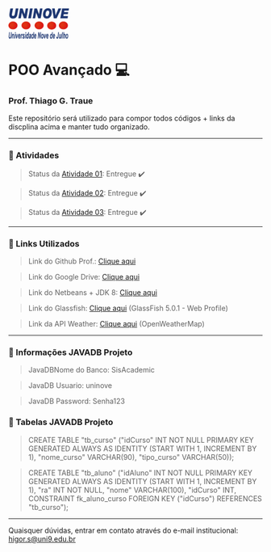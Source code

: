 <img src="https://github.com/HigorRoc/Uninove_2021.1/blob/main/Uninove-Logo.png" width="120" height="60">

# POO Avançado :computer:
###  Prof. Thiago G. Traue

Este repositório será utilizado para compor todos códigos + links da discplina acima e manter tudo organizado.


---

### :pushpin: Atividades
> Status da [Atividade 01](https://docs.google.com/forms/d/e/1FAIpQLSfdbcqTFhJXktfenVnjVm9UoOb4TtGbk5jOUV3pUjtWi3igvQ/alreadyresponded): Entregue :heavy_check_mark:

> Status da [Atividade 02](https://docs.google.com/forms/u/3/d/e/1FAIpQLSfRz3tZYdvuUov4SPI_0qjn8BSFJBo6HnxvwqQeyZ3Cq7ObCw/alreadyresponded?usp=send_form): Entregue :heavy_check_mark:

> Status da [Atividade 03](): Entregue :heavy_check_mark:

---

### :pushpin: Links Utilizados
> Link do Github Prof.: [Clique aqui](https://github.com/traue/Uninove-2021-1)

> Link do Google Drive: [Clique aqui](https://drive.google.com/drive/folders/1Lgc-u5NE71tlMdQIy3h_phJqhrZVQtvd?usp=sharing)

> Link do Netbeans + JDK 8: [Clique aqui](https://www.oracle.com/technetwork/pt/java/javase/downloads/jdk-netbeans-jsp-3413153-ptb.htm)

> Link do Glassfish: [Clique aqui](https://javaee.github.io/glassfish/download) (GlassFish 5.0.1 - Web Profile)
 
> Link da API Weather: [Clique aqui](https://openweathermap.org/api) (OpenWeatherMap) 

---

### :pushpin: Informações JAVADB Projeto
> JavaDBNome do Banco: SisAcademic

> JavaDB Usuario: uninove

> JavaDB Password: Senha123

### :pushpin: Tabelas JAVADB Projeto
> CREATE TABLE "tb_curso" ("idCurso" INT NOT NULL PRIMARY KEY GENERATED ALWAYS AS IDENTITY (START WITH 1, INCREMENT BY 1), "nome_curso" VARCHAR(90), "tipo_curso" VARCHAR(50));

> CREATE TABLE "tb_aluno" ("idAluno" INT NOT NULL PRIMARY KEY GENERATED ALWAYS AS IDENTITY (START WITH 1, INCREMENT BY 1), "ra" INT NOT NULL, "nome" VARCHAR(100), "idCurso" INT, CONSTRAINT fk_aluno_curso FOREIGN KEY ("idCurso") REFERENCES "tb_curso");

---

Quaisquer dúvidas, entrar em contato através do e-mail institucional: 
higor.s@uni9.edu.br

